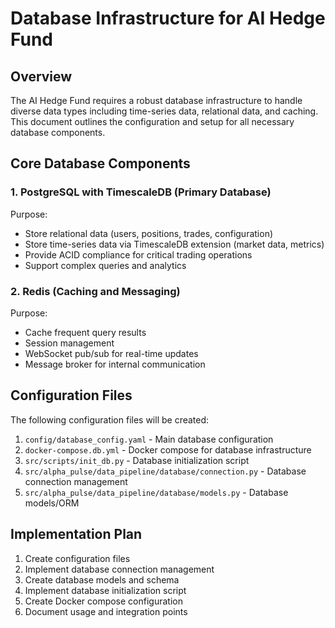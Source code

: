 # Database Infrastructure for AI Hedge Fund

## Overview

The AI Hedge Fund requires a robust database infrastructure to handle diverse data types including time-series data, relational data, and caching. This document outlines the configuration and setup for all necessary database components.

## Core Database Components

### 1. PostgreSQL with TimescaleDB (Primary Database)

Purpose:
- Store relational data (users, positions, trades, configuration)
- Store time-series data via TimescaleDB extension (market data, metrics)
- Provide ACID compliance for critical trading operations
- Support complex queries and analytics

### 2. Redis (Caching and Messaging)

Purpose:
- Cache frequent query results
- Session management
- WebSocket pub/sub for real-time updates
- Message broker for internal communication

## Configuration Files

The following configuration files will be created:

1. `config/database_config.yaml` - Main database configuration
2. `docker-compose.db.yml` - Docker compose for database infrastructure
3. `src/scripts/init_db.py` - Database initialization script
4. `src/alpha_pulse/data_pipeline/database/connection.py` - Database connection management
5. `src/alpha_pulse/data_pipeline/database/models.py` - Database models/ORM

## Implementation Plan

1. Create configuration files
2. Implement database connection management
3. Create database models and schema
4. Implement database initialization script
5. Create Docker compose configuration
6. Document usage and integration points